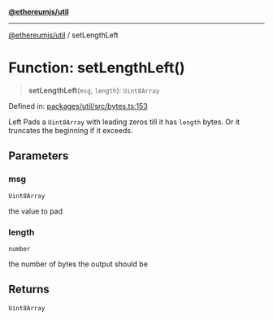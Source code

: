 [**@ethereumjs/util**](../README.md)

***

[@ethereumjs/util](../README.md) / setLengthLeft

# Function: setLengthLeft()

> **setLengthLeft**(`msg`, `length`): `Uint8Array`

Defined in: [packages/util/src/bytes.ts:153](https://github.com/ethereumjs/ethereumjs-monorepo/blob/master/packages/util/src/bytes.ts#L153)

Left Pads a `Uint8Array` with leading zeros till it has `length` bytes.
Or it truncates the beginning if it exceeds.

## Parameters

### msg

`Uint8Array`

the value to pad

### length

`number`

the number of bytes the output should be

## Returns

`Uint8Array`
